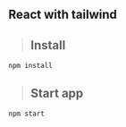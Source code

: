 ## React with tailwind

> ## Install

```shell script
npm install
```

> ## Start app

```shell script
npm start
```

